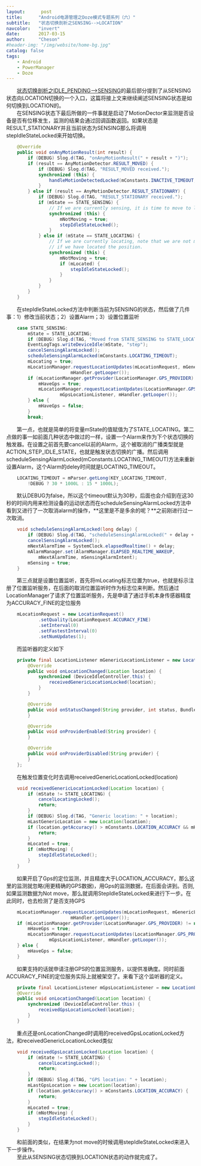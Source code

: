 ```yaml
---
layout:      post
title:      "Android电源管理之Doze模式专题系列（六）"
subtitle:   "状态切换剖析之SENSING-->LOCATION"
navcolor:   "invert"
date:       2017-03-15
author:     "Cheson"
#header-img: "/img/website/home-bg.jpg"
catalog: false
tags:
    - Android
    - PowerManager
    - Doze
---
```


&emsp;&emsp;[状态切换剖析之IDLE_PENDING-->SENSING](https://chendongqi.github.io/blog/2017/03/04/pm_doze_pending_to_sensing/)的最后部分提到了从SENSING状态向LOCATION切换的一个入口，这篇将接上文来继续阐述SENSING状态是如何切换到LOCATION的。    
&emsp;&emsp;在SENSING状态下最后所做的一件事就是启动了MotionDector来监测是否设备是否有位移发生，监测的结果会通过回调函数返回。如果状态是RESULT_STATIONARY并且当前状态为SENSING那么将调用stepIdleStateLocked来开始切换。    
```java
    @Override
    public void onAnyMotionResult(int result) {
        if (DEBUG) Slog.d(TAG, "onAnyMotionResult(" + result + ")");
        if (result == AnyMotionDetector.RESULT_MOVED) {
            if (DEBUG) Slog.d(TAG, "RESULT_MOVED received.");
            synchronized (this) {
                handleMotionDetectedLocked(mConstants.INACTIVE_TIMEOUT, "sense_motion");
            }
        } else if (result == AnyMotionDetector.RESULT_STATIONARY) {
            if (DEBUG) Slog.d(TAG, "RESULT_STATIONARY received.");
            if (mState == STATE_SENSING) {
                // If we are currently sensing, it is time to move to locating.
                synchronized (this) {
                    mNotMoving = true;
                    stepIdleStateLocked();
                }
            } else if (mState == STATE_LOCATING) {
                // If we are currently locating, note that we are not moving and step
                // if we have located the position.
                synchronized (this) {
                    mNotMoving = true;
                    if (mLocated) {
                        stepIdleStateLocked();
                    }
                }
            }
        }
    }
```
&emsp;&emsp;在stepIdleStateLocked方法中判断当前为SENSING的状态，然后做了几件事：1）修改当前状态；2）设置Alarm；3）设置位置监听    
```java
    case STATE_SENSING:
        mState = STATE_LOCATING;
        if (DEBUG) Slog.d(TAG, "Moved from STATE_SENSING to STATE_LOCATING.");
        EventLogTags.writeDeviceIdle(mState, "step");
        cancelSensingAlarmLocked();
        scheduleSensingAlarmLocked(mConstants.LOCATING_TIMEOUT);
        mLocating = true;
        mLocationManager.requestLocationUpdates(mLocationRequest, mGenericLocationListener,
                        mHandler.getLooper());
        if (mLocationManager.getProvider(LocationManager.GPS_PROVIDER) != null) {
            mHaveGps = true;
            mLocationManager.requestLocationUpdates(LocationManager.GPS_PROVIDER, 1000, 5,
                    mGpsLocationListener, mHandler.getLooper());
        } else {
            mHaveGps = false;
        }
        break;
```
&emsp;&emsp;第一点，也就是简单的将变量mState的值赋值为了STATE_LOCATING。第二点做的事一如前面几种状态中做过的一样，设置一个Alarm来作为下个状态切换的触发器。在设置之前首先要cancel以前的Alarm，这个被取消的广播类型就是ACTION_STEP_IDLE_STATE，也就是触发状态切换的广播。然后调用scheduleSensingAlarmLocked(mConstants.LOCATING_TIMEOUT)方法来重新设置Alarm，这个Alarm的deley时间就是LOCATING_TIMEOUT。  
```java
    LOCATING_TIMEOUT = mParser.getLong(KEY_LOCATING_TIMEOUT,
        !DEBUG ? 30 * 1000L : 15 * 1000L);
``` 
&emsp;&emsp;默认DEBUG为false，所以这个timeout默认为30秒，后面也会介绍到在这30秒的时间内用来检测设备的运动状态而在scheduleSensingAlarmLocked方法中看到又进行了一次取消alarm的操作，**这里是不是多余的呢？**之前刚进行过一次取消。  
```java
    void scheduleSensingAlarmLocked(long delay) {
        if (DEBUG) Slog.d(TAG, "scheduleSensingAlarmLocked(" + delay + ")");
        cancelSensingAlarmLocked();
        mNextAlarmTime = SystemClock.elapsedRealtime() + delay;
        mAlarmManager.set(AlarmManager.ELAPSED_REALTIME_WAKEUP,
            mNextAlarmTime, mSensingAlarmIntent);
        mSensing = true;
    }
```
&emsp;&emsp;第三点就是设置位置监听，首先将mLocating标志位置为true，也就是标示注册了位置监听服务，在后面的取消位置监听时作为标志位来判断。然后通过LocationManager了请求了位置监听服务，先是申请了通过手机本身传感器精度为ACCURACY_FINE的定位服务  
```java
    mLocationRequest = new LocationRequest()
            .setQuality(LocationRequest.ACCURACY_FINE)
            .setInterval(0)
            .setFastestInterval(0)
            .setNumUpdates(1);
``` 
&emsp;&emsp;而监听器的定义如下  
```java
    private final LocationListener mGenericLocationListener = new LocationListener() {
        @Override
        public void onLocationChanged(Location location) {
            synchronized (DeviceIdleController.this) {
                receivedGenericLocationLocked(location);
            }
        }

        @Override
        public void onStatusChanged(String provider, int status, Bundle extras) {
        }

        @Override
        public void onProviderEnabled(String provider) {
        }

        @Override
        public void onProviderDisabled(String provider) {
        }
    };
```
&emsp;&emsp;在触发位置变化时去调用receivedGenericLocationLocked(location)  
```java
    void receivedGenericLocationLocked(Location location) {
        if (mState != STATE_LOCATING) {
            cancelLocatingLocked();
            return;
        }
        if (DEBUG) Slog.d(TAG, "Generic location: " + location);
        mLastGenericLocation = new Location(location);
        if (location.getAccuracy() > mConstants.LOCATION_ACCURACY && mHaveGps) {
            return;
        }
        mLocated = true;
        if (mNotMoving) {
            stepIdleStateLocked();
        }
    }
```
&emsp;&emsp;如果开启了Gps的定位监测，并且精度大于LOCATION_ACCURACY，那么这里的监测就忽略(用更精确的GPS数据)，用Gps的监测数据，在后面会讲到。否则,如果监测数据为Not move，那么就调用StepIdleStateLocked来进行下一步。在此同时，也去检测了是否支持GPS    
```java
    mLocationManager.requestLocationUpdates(mLocationRequest, mGenericLocationListener,
                        mHandler.getLooper());
    if (mLocationManager.getProvider(LocationManager.GPS_PROVIDER) != null) {
        mHaveGps = true;
        mLocationManager.requestLocationUpdates(LocationManager.GPS_PROVIDER, 1000, 5,
                mGpsLocationListener, mHandler.getLooper());
    } else {
        mHaveGps = false;
    }
```
&emsp;&emsp;如果支持的话就申请注册GPS的位置监测服务，以提供准确度。同时前面ACCURACY_FINE的定位服务实际上就被架空了。来看下这个监听器的定义。  
```java
    private final LocationListener mGpsLocationListener = new LocationListener() {
    @Override
    public void onLocationChanged(Location location) {
        synchronized (DeviceIdleController.this) {
            receivedGpsLocationLocked(location);
        }
    }
```
&emsp;&emsp;重点还是onLocationChanged时调用的receivedGpsLocationLocked方法，和receivedGenericLocationLocked类似    
```java
    void receivedGpsLocationLocked(Location location) {
        if (mState != STATE_LOCATING) {
            cancelLocatingLocked();
            return;
        }
        if (DEBUG) Slog.d(TAG, "GPS location: " + location);
        mLastGpsLocation = new Location(location);
        if (location.getAccuracy() > mConstants.LOCATION_ACCURACY) {
            return;
        }
        mLocated = true;
        if (mNotMoving) {
            stepIdleStateLocked();
        }
    }
```
&emsp;&emsp;和前面的类似，在结果为not move的时候调用stepIdleStateLocked来进入下一步操作。  
&emsp;&emsp;至此从SENSING状态切换到LOCATION状态的动作就完成了。   

